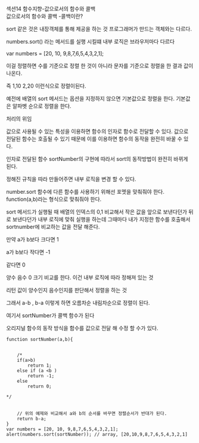 섹션14 함수지향-값으로서의 함수와 콜백	
값으로서의 함수와 콜백 -콜백이란?

sort 같은 것은 내장객체를 통해 제공을 하는 것
프로그래머가 만드는 객체와는 다르다.

numbers.sort() 라는 메서드를 실행 시킬떄 내부 로직은 브라우저마다 다르다

var numbers = [20, 10, 9,8,7,6,5,4,3,2,1];

이걸 정렬하면 수를 기준으로 정렬 한 것이 아니라 문자를 기준으로 정렬을 한 결과 값이 나온다. 

즉 1,10 2,20 이런식으로 정렬이된다.

예전에 배열의 sort 메서드는 옵션을 지정하지 않으면 기본값으로 정렬을 한다. 기본값은 알파벳 순으로 정렬을 한다.

처리의 위임

값으로 사용될 수 있는 특성을 이용하면 함수의 인자로 함수로 전달할 수 있다. 값으로 전달된 함수는 호출될 수 있기 때문에 이를 이용하면 함수의 동작을 완전히 바꿀 수 있다. 

인자로 전달된 함수 sortNumber의 구현에 따라서 sort의 동작방법이 완전히 바뀌게 된다.


정해진 규칙을 따라 만들어주면 내부 로직을 변경 할 수 있다.

number.sort 함수에 다른 함수를 사용하기 위해선 포멧을 맞춰줘야 한다. function(a,b)라는 형식으로 맞춰줘야 한다.

sort 메서드가 실행될 때 배열의 인덱스의 0,1 비교해서 작은 값을 앞으로 보낸다던가 뒤로 보낸다던가 내부 로직에 맞춰 실행을 하는데 그때마다 내가 지정한 함수를 호출해서 
sortnumber에 비교하는 값을 전달 해준다. 

만약 a가 b보다 크다면 1

a가 b보다 작다면 -1

같다면 0

양수 음수 0 크기 비교를 한다. 이건 내부 로직에 따라 정해져 있는 것

리턴 값이 양수인지 음수인지를 판단해서 정렬을 하는 것

그래서 a-b , b-a 이렇게 하면 오름차순 내림차순으로 정렬이 된다.

여기서 sortNumber가 콜백 함수가  된다

오리지널  함수의 동작 방식을 함수를 값으로 전달 해 수정 할 수가 있다.


```
function sortNumber(a,b){


	/*
	if(a>b)
		return 1;
	else if (a <b ) 
		return -1;
	else
		return 0;

*/


    // 위의 예제와 비교해서 a와 b의 순서를 바꾸면 정렬순서가 반대가 된다.
    return b-a;
}
var numbers = [20, 10, 9,8,7,6,5,4,3,2,1];
alert(numbers.sort(sortNumber)); // array, [20,10,9,8,7,6,5,4,3,2,1]
	
```